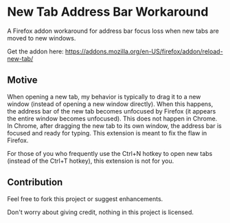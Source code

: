 # New Tab Address Bar Workaround

A Firefox addon workaround for address bar focus loss when new tabs are moved to new windows.

Get the addon here: https://addons.mozilla.org/en-US/firefox/addon/reload-new-tab/

## Motive

When opening a new tab, my behavior is typically to drag it to a new window (instead of opening a new window directly). When this happens, the address bar of the new tab becomes unfocused by Firefox (it appears the entire window becomes unfocused). This does not happen in Chrome. In Chrome, after dragging the new tab to its own window, the address bar is focused and ready for typing. This extension is meant to fix the flaw in Firefox.

For those of you who frequently use the Ctrl+N hotkey to open new tabs (instead of the Ctrl+T hotkey), this extension is not for you.

## Contribution

Feel free to fork this project or suggest enhancements.

Don't worry about giving credit, nothing in this project is licensed.

